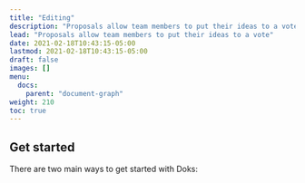 ```yaml
---
title: "Editing"
description: "Proposals allow team members to put their ideas to a vote"
lead: "Proposals allow team members to put their ideas to a vote"
date: 2021-02-18T10:43:15-05:00
lastmod: 2021-02-18T10:43:15-05:00
draft: false
images: []
menu: 
  docs:
    parent: "document-graph"
weight: 210
toc: true
---
```



## Get started

There are two main ways to get started with Doks:

